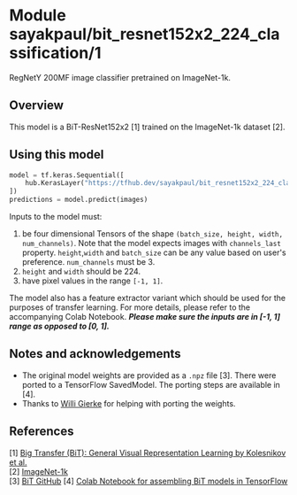 # Module sayakpaul/bit_resnet152x2_224_classification/1

RegNetY 200MF image classifier pretrained on ImageNet-1k.

<!-- asset-path: https://storage.googleapis.com/flowers-experimental/bit_r152x2_224_classification.tar.gz  -->
<!-- task: image-classification -->
<!-- network-architecture: bit-resnet -->
<!-- format: saved_model_2 -->
<!-- fine-tunable: true -->
<!-- license: apache-2.0 -->
<!-- language: en -->
<!-- colab: https://colab.research.google.com/github/google-research/big_transfer/blob/master/colabs/big_transfer_tf2.ipynb -->


## Overview

This model is a BiT-ResNet152x2 [1] trained on the ImageNet-1k dataset [2]. 

## Using this model

```python
model = tf.keras.Sequential([
    hub.KerasLayer("https://tfhub.dev/sayakpaul/bit_resnet152x2_224_classification/1")
])
predictions = model.predict(images) 
```

Inputs to the model must:
1. be four dimensional Tensors of the shape `(batch_size, height, width, num_channels)`. Note that the model expects images with  `channels_last`  property. `height`,`width` and `batch_size` can be any value based on user's preference. `num_channels` must be 3. 
2. `height` and `width` should be 224.
3. have pixel values in the range `[-1, 1]`.

The model also has a feature extractor variant which should be used for the purposes of transfer learning. For more details, please refer to the accompanying Colab Notebook. _**Please make sure the inputs are in [-1, 1] range as opposed to [0, 1].**_

## Notes and acknowledgements

* The original model weights are provided as a `.npz` file [3]. There were ported to a TensorFlow SavedModel. The porting steps are available in [4].
* Thanks to [Willi Gierke](https://ch.linkedin.com/in/willi-gierke) for helping with porting the weights. 


## References

[1] [Big Transfer (BiT): General Visual Representation Learning by Kolesnikov et al.](https://arxiv.org/abs/1912.11370)  
[2] [ImageNet-1k](https://www.image-net.org/challenges/LSVRC/2012/index.php)  
[3] [BiT GitHub](https://github.com/google-research/big_transfer)
[4] [Colab Notebook for assembling BiT models in TensorFlow](https://colab.research.google.com/github/sayakpaul/BiT-jax2tf/blob/main/convert_jax_weights_tf.ipynb)